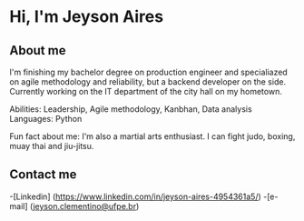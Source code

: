 # Hi, I'm Jeyson Aires


## About me
I'm finishing my bachelor degree on production engineer and specialiazed on agile methodology and reliability, but a backend developer on the side.
Currently working on the IT department of the city hall on my hometown.

Abilities: Leadership, Agile methodology, Kanbhan, Data analysis
Languages: Python

Fun fact about me: I'm also a martial arts enthusiast. I can fight judo, boxing, muay thai and jiu-jitsu. 

## Contact me
-[Linkedin] (https://www.linkedin.com/in/jeyson-aires-4954361a5/)
-[e-mail] (jeyson.clementino@ufpe.br)
